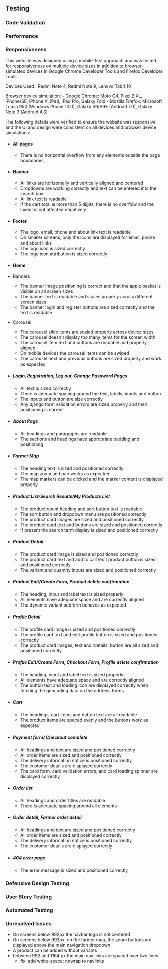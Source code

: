 ## Testing

### Code Validation

### Performance

### Responsiveness
This website was designed using a mobile-first approach and was tested for responsiveness on multiple device sizes in addition to browser-simulated devices in Google Chrome Developer Tools and Firefox Developer Tools

Devices Used : Redmi Note 4, Redmi Note 9, Lenovo Tab4 10

Browser device simulation:
    - Google Chrome: Moto G4, Pixel 2 XL, iPhone/SE, iPhone X, iPad, iPad Pro, Galaxy Fold
    - Mozilla Firefox: Microsoft Lumia 950 (Windows Phone 10.0), Galaxy S9/S9+ (Android 7.0), Galaxy Note 3 (Android 4.3)

The following details were verified to ensure the website was responsive and the UI and design were consistent on all devices and browser device simulations:

- #### All pages
    - There is no horizontal overflow from any elements outside the page boundaries

- #### Navbar
    - All links are horizontally and vertically aligned and centered
    - Dropdowns are working correctly and text can be entered into the search box
    - All link text is readable
    - If the cart total is more than 5 digits, there is no overflow and the layout is not affected negatively

- #### Footer
    - The logo, email, phone and about link text is readable
    - On smaller screens, only the icons are displayed for email, phone and about links
    - The logo icon is sized correctly
    - The logo icon attribution is sized correctly

- #### Home

-  Banners
    - The banner image positioning is correct and that the apple basket is visible on all screen sizes
    - The banner text is readable and scales properly across different screen sizes
    - The banner login and register buttons are sized correctly and the text is readable

-  Carousel
    - The carousel slide items are scaled properly across device sizes
    - The carousel doesn't display too many items for the screen width
    - The carousel item text and buttons are readable and properly aligned
    - On mobile devices the carousel items can be swiped
    - The carousel next and previous buttons are sized properly and work as expected

- ##### Login, Registration, Log out, Change Password Pages
    - All text is sized correctly
    - There is adequate spacing around the text, labels, inputs and button
    - The inputs and button are size correctly
    - Any django form validation errors are sized properly and their positioning is correct

- ##### About Page
    - All headings and paragraphs are readable
    - The sections and headings have appropriate padding and positioning

- ##### Farmer Map
    - The heading text is sized and positioned correctly
    - The map zoom and pan works as expected
    - The map markers can be clicked and the marker content is displayed properly

- ##### Product List/Search Results/My Products List
    - The product count heading and sort button text is readable
    - The sort button and dropdown menu are positioned correctly
    - The product card images are sized and positioned correctly
    - The product card text and buttons are sized and positioned correctly
    - If present the search term display is sized and positioned correctly

- ##### Product Detail
    - The product card image is sized and positioned correctly
    - The product card text and add to cart/edit product button is sized and positioned correctly
    - The variant and quantity inputs are sized and positioned correctly

- ##### Product Edit/Create Form, Product delete confirmation
    - The heading, input and label text is sized properly
    - All elements have adequate space and are correctly aligned
    - The dynamic variant subform behaves as expected

- ##### Profile Detail
    - The profile card image is sized and positioned correctly
    - The profile card text and edit profile button is sized and positioned correctly
    - The product card images, text and 'details' button are all sized and positioned correctly

- ##### Profile Edit/Create Form, Checkout Form, Profile delete confirmation
    - The heading, input and label text is sized properly
    - All elements have adequate space and are correctly aligned
    - The button text and loading icon are displayed correctly when fetching the geocoding data on the address forms

- ##### Cart
    - The headings, cart items and button text are all readable
    - The product items are spaced evenly and the buttons work as expected

- ##### Payment form/ Checkout complete
    - All headings and text are sized and positioned correctly
    - All order items are sized and positioned correctly
    - The delivery information notice is positioned correctly
    - The customer details are displayed correctly
    - The card form, card validation errors, and card loading spinner are displayed correctly

- ##### Order list
    - All headings and order titles are readable
    - There is adequate spacing around all elements

- ##### Order detail, Farmer order detail
    - All headings and text are sized and positioned correctly
    - All order items are sized and positioned correctly
    - The delivery information notice is positioned correctly
    - The customer details are displayed correctly

- ##### 404 error page
    - The error message is sized and positioned correctly



### Defensive Design Testing

### User Story Testing

### Automated Testing

### Unresolved Issues

 - On screens below 992px the navbar logo is not centered
 - On screens below 992px, on the farmer map, the zoom buttons are displayed above the main navigation dropdown
 - A product can be added without variants
 - between 992 and 1164 px the main nav links are spaced over two lines
    - fix: add white-space: nowrap to navlinks
